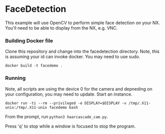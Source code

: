 # FaceDetection

This example will use OpenCV to perform simple face detection on your NX.  You'll need to be able to display from the NX, e.g. VNC.

### Building Docker file
Clone this repository and change into the facedetection directory.  Note, this is assuming your id can invoke docker.  You may need to use sudo.

```
docker build -t facedemo .
```


### Running
Note, all scripts are using the device 0 for the camera and depneding on your configuration, you may need to update.
Start an instance.
```
docker run -ti --rm --privileged -e DISPLAY=$DISPLAY -v /tmp/.X11-unix:/tmp/.X11-unix facedemo bash
```
From the prompt, run `python3 haarcascade_cam.py`.


Press 'q' to stop while a window is focused to stop the program.
